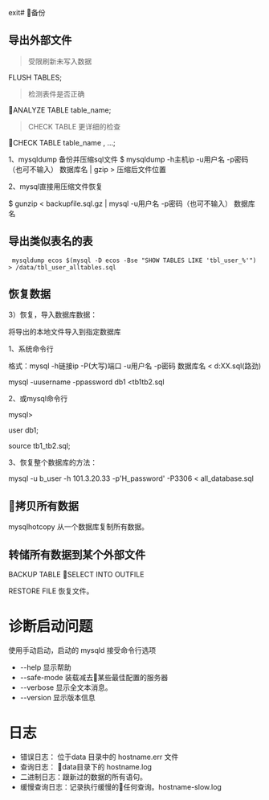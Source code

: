 exit# 备份

## 导出外部文件

> 受限刷新未写入数据

FLUSH TABLES;

> 检测表件是否正确

ANALYZE TABLE table_name;

> CHECK TABLE 更详细的检查

CHECK TABLE table_name , ...;


1、mysqldump 备份并压缩sql文件
$ mysqldump -h主机ip -u用户名 -p密码（也可不输入） 数据库名   | gzip > 压缩后文件位置

2、mysql直接用压缩文件恢复

$ gunzip < backupfile.sql.gz | mysql -u用户名 -p密码（也可不输入） 数据库名

## 导出类似表名的表

```
 mysqldump ecos $(mysql -D ecos -Bse "SHOW TABLES LIKE 'tbl_user_%'") > /data/tbl_user_alltables.sql
```

## 恢复数据

3）恢复，导入数据库数据：

将导出的本地文件导入到指定数据库

1、系统命令行

格式：mysql -h链接ip -P(大写)端口 -u用户名 -p密码 数据库名 < d:XX.sql(路劲)

mysql -uusername -ppassword db1 <tb1tb2.sql

2、或mysql命令行

mysql>

user db1;

source tb1_tb2.sql;

3、恢复整个数据库的方法：

mysql -u  b_user -h 101.3.20.33 -p'H_password' -P3306   < all_database.sql

## 拷贝所有数据

mysqlhotcopy 从一个数据库复制所有数据。


## 转储所有数据到某个外部文件

BACKUP TABLE
SELECT INTO OUTFILE

RESTORE FILE 恢复文件。


# 诊断启动问题

使用手动启动，启动的 mysqld 接受命令行选项

- --help 显示帮助
- --safe-mode 装载减去某些最佳配置的服务器
- --verbose 显示全文本消息。
- --version 显示版本信息

# 日志

- 错误日志： 位于data 目录中的 hostname.err 文件
- 查询日志： data目录下的 hostname.log
- 二进制日志：跟新过的数据的所有语句。
- 缓慢查询日志：记录执行缓慢的任何查询。hostname-slow.log

